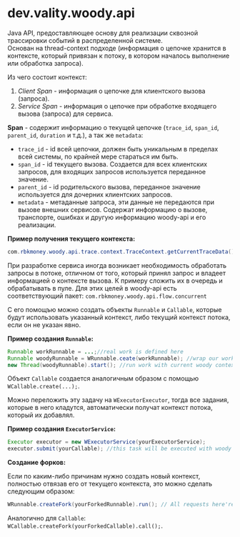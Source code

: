 # dev.vality.woody.api

Java API, предоставляющее основу для реализации сквозной трассировки событий в распределенной системе.  
Основан на thread-context подходе (информация о цепочке хранится в контексте, который привязан к потоку, в котором началось выполнение или обработка запроса).

Из чего состоит контекст:

1. *Client Span* - информация о цепочке для клиентского вызова (запроса).
2. *Service Span* - информация о цепочке при обработке входящего вызова (запроса) для сервиса.

__Span__ - содержит информацию о текущей цепочке (`trace_id`,  `span_id`, `parent_id`, `duration` и т.д.), а так же `metadata`:


- `trace_id` - id всей цепочки, должен быть уникальным в пределах всей системы, по крайней мере стараться им быть.
-  `span_id` - id текущего вызова. Создается для всех клиентских запросов, для входящих запросов используется переданное значение.
-  `parent_id` - id родительского вызова, переданное значение используется для дочерних клиентских запросов.
-  `metadata` - метаданные запроса, эти данные не передаются при вызове внешних сервисов. Содержат информацию о вызове, транспорте, ошибках и другую информацию woody-api и его реализации.

__Пример получения текущего контекста:__

```java
com.rbkmoney.woody.api.trace.context.TraceContext.getCurrentTraceData(); 
``` 

При разработке сервиса иногда возникает необходимость обработать  запросы в потоке, отличном от того, который принял запрос и владеет информацией о контексте вызова. К примеру сложить их в очередь и обрабатывать в пуле. Для этих целей в woody-api есть соответствующий пакет:
 `com.rbkmoney.woody.api.flow.concurrent`
 
 С его помощъю можно создать объекты `Runnable` и `Callable`, которые будут использовать указанный контекст, либо текущий контекст потока, если он не указан явно.
 
 __Пример создания `Runnable`:__
 
 ```java
 Runnable workRunnable = ...;//real work is defined here
 Runnable woodyRunnable = WRunnable.ceate(workRunnable); //wrap our work in woody context
 new Thread(woodyRunnable).start(); //run work with current woody context in other thread
 ``` 
Объект `Callable` создается аналогичным образом с помощью `WCallable.create(...);`.

 Можно переложить эту задачу на `WExecutorExecutor`, тогда все задания, которые в него кладутся, автоматически получат контекст потока, который их добавлял.  
 
__Пример создания `ExecutorService`:__
 
```java
Executor executor = new WExecutorService(yourExecutorService);
executor.submit(yourCallable); //this task will be executed with woody context of current thread.
```

__Создание форков:__

Если по каким-либо причинам нужно создать новый контекст, полностью отвязав его от текущего контекста, это можно сделать следующим образом:

```java
WRunnable.createFork(yourForkedRunnable).run(); // All requests here're root requests
```
	
Аналогично для `Callable`:  
`WCallable.createFork(yourForkedCallable).call();`.
